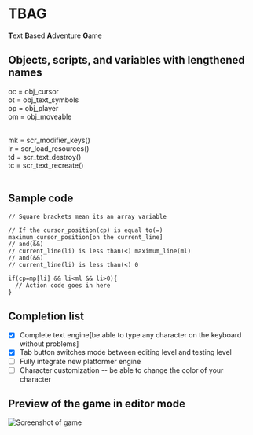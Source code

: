 # TBAG
<b>T</b>ext <b>B</b>ased <b>A</b>dventure <b>G</b>ame <br>

## Objects, scripts, and variables with lengthened names
oc = obj_cursor <br>
ot = obj_text_symbols <br>
op = obj_player <br>
om = obj_moveable <br><br>

mk = scr_modifier_keys() <br>
lr = scr_load_resources() <br>
td = scr_text_destroy() <br>
tc = scr_text_recreate() <br><br>

## Sample code
```gml
// Square brackets mean its an array variable

// If the cursor_position(cp) is equal to(=) maximum_cursor_position[on the current_line]
// and(&&)
// current_line(li) is less than(<) maximum_line(ml)
// and(&&)
// current_line(li) is less than(<) 0

if(cp=mp[li] && li<ml && li>0){
  // Action code goes in here
}
```

## Completion list
- [x] Complete text engine[be able to type any character on the keyboard without problems]
- [x] Tab button switches mode between editing level and testing level
- [ ] Fully integrate new platformer engine
- [ ] Character customization -- be able to change the color of your character

## Preview of the game in editor mode
![Screenshot of game](https://github.com/UncookedChickens/uncookedchickens.github.io/blob/master/img/TBAG_splash.png?raw=true)
